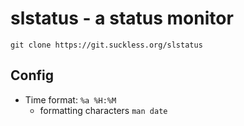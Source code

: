 # slstatus - a status monitor
`git clone https://git.suckless.org/slstatus`

## Config
- Time format: ` %a %H:%M `
  - formatting characters `man date`
